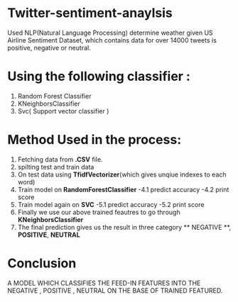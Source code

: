 # Twitter-sentiment-anaylsis 
[1.2]: http://i.imgur.com/wWzX9uB.png 
Used NLP(Natural Language Processing) determine weather given US Airline Sentiment Dataset, which contains data for over 14000 tweets is positive, negative or neutral.


# Using the following classifier :
1. Random Forest Classifier
2. KNeighborsClassifier
3. Svc( Support vector classifier )



# Method Used in the process:
1. Fetching data from **.CSV** file.
2. spilting test and train data
3. On test data using **TfidfVectorizer**(which gives unqiue indexes to each word)
4. Train model on **RandomForestClassifier** 
    -4.1 predict accuracy 
    -4.2 print score
5. Train model again on **SVC**
    -5.1 predict accuracy
    -5.2 print score
6. Finally we use our above trained feautres to go through **KNeighborsClassifier**
7. The final prediction gives us the result in three category 
    ** NEGATIVE **, **POSITIVE**, **NEUTRAL**
 
# Conclusion
  A MODEL WHICH CLASSIFIES THE FEED-IN FEATURES INTO THE NEGATIVE , POSITIVE , NEUTRAL
  ON THE BASE OF TRAINED FEATURED.
